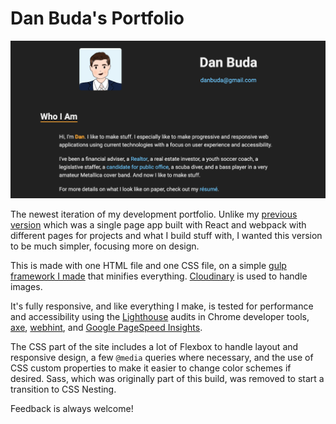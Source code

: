 # Dan Buda's Portfolio

<kbd>![Image](project.png)</kbd>

The newest iteration of my development portfolio. Unlike my [previous version](https://github.com/DanBuda11/portfolio-old) which was a single page app built with React and webpack with different pages for projects and what I build stuff with, I wanted this version to be much simpler, focusing more on design.

This is made with one HTML file and one CSS file, on a simple [gulp framework I made](https://github.com/DanBuda11/gulp-framework) that minifies everything. [Cloudinary](https://cloudinary.com/) is used to handle images.

It's fully responsive, and like everything I make, is tested for performance and accessibility using the [Lighthouse](https://developers.google.com/web/tools/lighthouse/) audits in Chrome developer tools, [axe](https://www.deque.com/axe/), [webhint](https://webhint.io/), and [Google PageSpeed Insights](https://developers.google.com/speed/pagespeed/insights/).

The CSS part of the site includes a lot of Flexbox to handle layout and responsive design, a few `@media` queries where necessary, and the use of CSS custom properties to make it easier to change color schemes if desired. Sass, which was originally part of this build, was removed to start a transition to CSS Nesting.

Feedback is always welcome!

